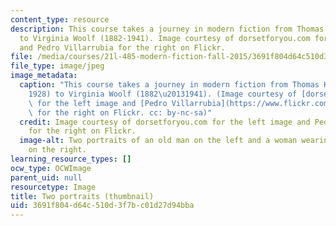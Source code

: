 ```yaml
---
content_type: resource
description: This course takes a journey in modern fiction from Thomas Hardy (1840-1928)
  to Virginia Woolf (1882-1941). Image courtesy of dorsetforyou.com for the left image
  and Pedro Villarrubia for the right on Flickr.
file: /media/courses/21l-485-modern-fiction-fall-2015/3691f804d64c510d3f7bc01d27d94bba_21l-485f15-th.jpg
file_type: image/jpeg
image_metadata:
  caption: "This course takes a journey in modern fiction from Thomas Hardy (1840\u2013\
    1928) to Virginia Woolf (1882\u20131941). (Image courtesy of [dorsetforyou.com](https://www.flickr.com/photos/dorsetforyou/6875967741)\
    \ for the left image and [Pedro Villarrubia](https://www.flickr.com/photos/pvillarrubia/8722338634)\
    \ for the right on Flickr. cc: by-nc-sa)"
  credit: Image courtesy of dorsetforyou.com for the left image and Pedro Villarrubia
    for the right on Flickr.
  image-alt: Two portraits of an old man on the left and a woman wearing a hair bun
    on the right.
learning_resource_types: []
ocw_type: OCWImage
parent_uid: null
resourcetype: Image
title: Two portraits (thumbnail)
uid: 3691f804-d64c-510d-3f7b-c01d27d94bba
---
```


